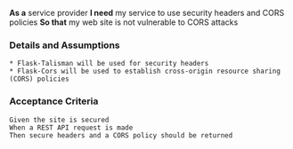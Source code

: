 **As a** service provider
**I need** my service to use security headers and CORS policies
**So that** my web site is not vulnerable to CORS attacks
      
### Details and Assumptions
    * Flask-Talisman will be used for security headers
    * Flask-Cors will be used to establish cross-origin resource sharing (CORS) policies

### Acceptance Criteria     
    Given the site is secured
    When a REST API request is made
    Then secure headers and a CORS policy should be returned
